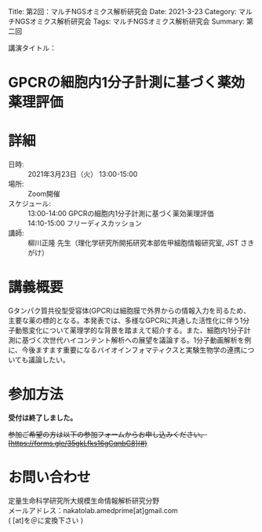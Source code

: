 Title: 第2回：マルチNGSオミクス解析研究会
Date: 2021-3-23
Category: マルチNGSオミクス解析研究会
Tags: マルチNGSオミクス解析研究会
Summary: 第二回

<div class="detail">
  <dl>
    <dt>講演タイトル：</dt>
    <h1 class="Title">GPCRの細胞内1分子計測に基づく薬効薬理評価</h1>
  </dl>
</div>



# 詳細

<div class="detail">
  <dl>
    <dt>日時:</dt>
      <dd class="date">2021年3月23日（火） 13:00-15:00</dd>
    <dt>場所:</dt>
      <dd>Zoom開催</dd>
    <dt>スケジュール:</dt>
      <dd>13:00-14:00 GPCRの細胞内1分子計測に基づく薬効薬理評価</dd>
      <dd>14:10-15:00 フリーディスカッション</dd>
    <dt>講師:</dt>
      <dd class="Speaker">柳川正隆 先生（理化学研究所開拓研究本部佐甲細胞情報研究室, JST さきがけ）</dd>
  </dl>
</div>



# 講義概要

Gタンパク質共役型受容体(GPCR)は細胞膜で外界からの情報入力を司るため、主要な薬の標的となる。本発表では、多様なGPCRに共通した活性化に伴う1分子動態変化について薬理学的な背景を踏まえて紹介する。また、細胞内1分子計測に基づく次世代ハイコンテント解析への展望を議論する。1分子動画解析を例に、今後ますます重要になるバイオインフォマティクスと実験生物学の連携についても議論したい。


# 参加方法
<strong>受付は終了しました。</strong><br>

<s>参加ご希望の方は以下の参加フォームからお申し込みください。</s><br><s>[https://forms.gle/35gkLfks16gCqnbG8](#)</s>

# お問い合わせ
定量生命科学研究所大規模生命情報解析研究分野<br>
メールアドレス：nakatolab.amedprime[at]gmail.com<br>
( [at]を＠に変換下さい )
